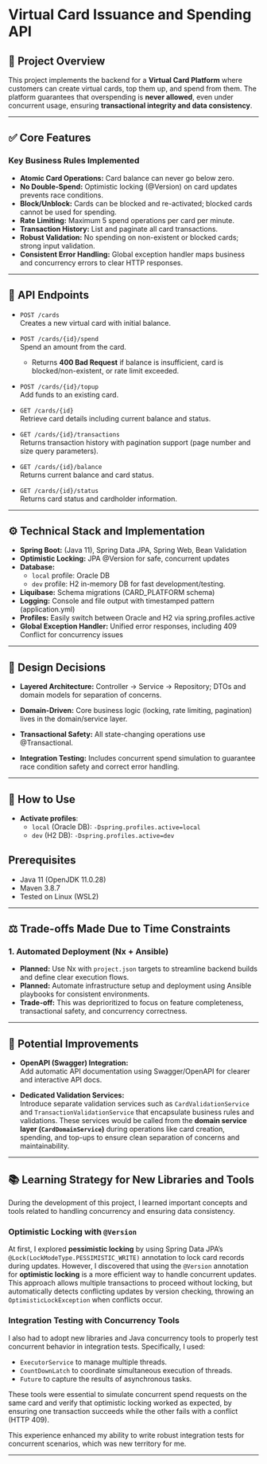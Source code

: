 # Virtual Card Issuance and Spending API

## 💼 Project Overview

This project implements the backend for a **Virtual Card Platform** where customers can create virtual cards, top them up, and spend from them. The platform guarantees that overspending is **never allowed**, even under concurrent usage, ensuring **transactional integrity and data consistency**.

---

## ✅ Core Features

### Key Business Rules Implemented
- **Atomic Card Operations:** Card balance can never go below zero.
- **No Double-Spend:** Optimistic locking (@Version) on card updates prevents race conditions.
- **Block/Unblock:** Cards can be blocked and re-activated; blocked cards cannot be used for spending.
- **Rate Limiting:** Maximum 5 spend operations per card per minute.
- **Transaction History:** List and paginate all card transactions.
- **Robust Validation:** No spending on non-existent or blocked cards; strong input validation.
- **Consistent Error Handling:** Global exception handler maps business and concurrency errors to clear HTTP responses.

---

## 🔌 API Endpoints

- `POST /cards`  
  Creates a new virtual card with initial balance.

- `POST /cards/{id}/spend`  
  Spend an amount from the card.
  - Returns **400 Bad Request** if balance is insufficient, card is blocked/non-existent, or rate limit exceeded.

- `POST /cards/{id}/topup`  
  Add funds to an existing card.

- `GET /cards/{id}`  
  Retrieve card details including current balance and status.

- `GET /cards/{id}/transactions`  
  Returns transaction history with pagination support (page number and size query parameters).

- `GET /cards/{id}/balance`  
  Returns current balance and card status.

- `GET /cards/{id}/status`  
  Returns card status and cardholder information.

---

## ⚙️ Technical Stack and Implementation

- **Spring Boot:** (Java 11), Spring Data JPA, Spring Web, Bean Validation
- **Optimistic Locking:** JPA @Version for safe, concurrent updates
- **Database:**
  - `local` profile: Oracle DB
  - `dev` profile: H2 in-memory DB for fast development/testing.
- **Liquibase:** Schema migrations (CARD_PLATFORM schema)
- **Logging:** Console and file output with timestamped pattern (application.yml)
- **Profiles:** Easily switch between Oracle and H2 via spring.profiles.active
- **Global Exception Handler:** Unified error responses, including 409 Conflict for concurrency issues

---

## 🧠 Design Decisions

- **Layered Architecture:** Controller → Service → Repository; DTOs and domain models for separation of concerns.

- **Domain-Driven:** Core business logic (locking, rate limiting, pagination) lives in the domain/service layer.

- **Transactional Safety:** All state-changing operations use @Transactional.

- **Integration Testing:** Includes concurrent spend simulation to guarantee race condition safety and correct error handling.

---

## 🚀 How to Use

- **Activate profiles**:
  - `local` (Oracle DB): `-Dspring.profiles.active=local`
  - `dev` (H2 DB): `-Dspring.profiles.active=dev`

## Prerequisites

- Java 11 (OpenJDK 11.0.28)
- Maven 3.8.7
- Tested on Linux (WSL2)

---

## ⚖️ Trade-offs Made Due to Time Constraints

### 1. Automated Deployment (Nx + Ansible)
- **Planned:** Use Nx with `project.json` targets to streamline backend builds and define clear execution flows.
- **Planned:** Automate infrastructure setup and deployment using Ansible playbooks for consistent environments.
- **Trade-off:** This was deprioritized to focus on feature completeness, transactional safety, and concurrency correctness.

---

## 🚀 Potential Improvements

- **OpenAPI (Swagger) Integration:**  
  Add automatic API documentation using Swagger/OpenAPI for clearer and interactive API docs.

- **Dedicated Validation Services:**  
  Introduce separate validation services such as `CardValidationService` and `TransactionValidationService` that encapsulate business rules and validations. These services would be called from the **domain service layer (`CardDomainService`)** during operations like card creation, spending, and top-ups to ensure clean separation of concerns and maintainability.

---

## 📚 Learning Strategy for New Libraries and Tools

During the development of this project, I learned important concepts and tools related to handling concurrency and ensuring data consistency.

### Optimistic Locking with `@Version`

At first, I explored **pessimistic locking** by using Spring Data JPA’s `@Lock(LockModeType.PESSIMISTIC_WRITE)` annotation to lock card records during updates. However, I discovered that using the `@Version` annotation for **optimistic locking** is a more efficient way to handle concurrent updates. This approach allows multiple transactions to proceed without locking, but automatically detects conflicting updates by version checking, throwing an `OptimisticLockException` when conflicts occur.

### Integration Testing with Concurrency Tools

I also had to adopt new libraries and Java concurrency tools to properly test concurrent behavior in integration tests. Specifically, I used:

- `ExecutorService` to manage multiple threads.
- `CountDownLatch` to coordinate simultaneous execution of threads.
- `Future` to capture the results of asynchronous tasks.

These tools were essential to simulate concurrent spend requests on the same card and verify that optimistic locking worked as expected, by ensuring one transaction succeeds while the other fails with a conflict (HTTP 409).

This experience enhanced my ability to write robust integration tests for concurrent scenarios, which was new territory for me.

---
